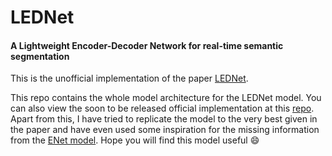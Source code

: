 # LEDNet

#### A Lightweight Encoder-Decoder Network for real-time semantic segmentation

This is the unofficial implementation of the paper [LEDNet](https://arxiv.org/pdf/1905.02423.pdf).

This repo contains the whole model architecture for the LEDNet model. You can also view the soon to be released official implementation at this [repo](https://github.com/xiaoyufenfei/LEDNet). Apart from this, I have tried to replicate the model to the very best given in the paper and have even used some inspiration for the missing information from the [ENet model](https://arxiv.org/pdf/1606.02147.pdf). Hope you will find this model useful :smile: 
